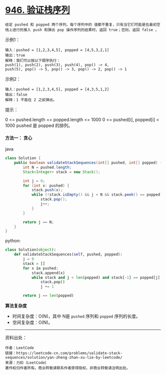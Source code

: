 # [946. 验证栈序列](https://leetcode-cn.com/problems/validate-stack-sequences/)

```
给定 pushed 和 popped 两个序列，每个序列中的 值都不重复，只有当它们可能是在最初空栈上进行的推入 push 和弹出 pop 操作序列的结果时，返回 true；否则，返回 false 。
```

示例1：

```
输入：pushed = [1,2,3,4,5], popped = [4,5,3,2,1]
输出：true
解释：我们可以按以下顺序执行：
push(1), push(2), push(3), push(4), pop() -> 4,
push(5), pop() -> 5, pop() -> 3, pop() -> 2, pop() -> 1
```

示例2：

```
输入：pushed = [1,2,3,4,5], popped = [4,3,5,1,2]
输出：false
解释：1 不能在 2 之前弹出。
```

提示：

0 <= pushed.length == popped.length <= 1000
0 <= pushed[i], popped[i] < 1000
pushed 是 popped 的排列。

#### 方法一： 贪心

java

```java
class Solution {
    public boolean validateStackSequences(int[] pushed, int[] popped) {
        int N = pushed.length;
        Stack<Integer> stack = new Stack();

        int j = 0;
        for (int x: pushed) {
            stack.push(x);
            while (!stack.isEmpty() && j < N && stack.peek() == popped[j]) {
                stack.pop();
                j++;
            }
        }

        return j == N;
    }
}
```

python:

```python
class Solution(object):
    def validateStackSequences(self, pushed, popped):
        j = 0
        stack = []
        for x in pushed:
            stack.append(x)
            while stack and j < len(popped) and stack[-1] == popped[j]:
                stack.pop()
                j += 1

        return j == len(popped)
```

**算法复杂度**

- 时间复杂度：O(N)，其中 N是 `pushed` 序列和 `popped` 序列的长度。
- 空间复杂度：O(N)。

****

资料出处：

```
作者：LeetCode
链接：https://leetcode-cn.com/problems/validate-stack-sequences/solution/yan-zheng-zhan-xu-lie-by-leetcode/
来源：力扣（LeetCode）
著作权归作者所有。商业转载请联系作者获得授权，非商业转载请注明出处。
```

